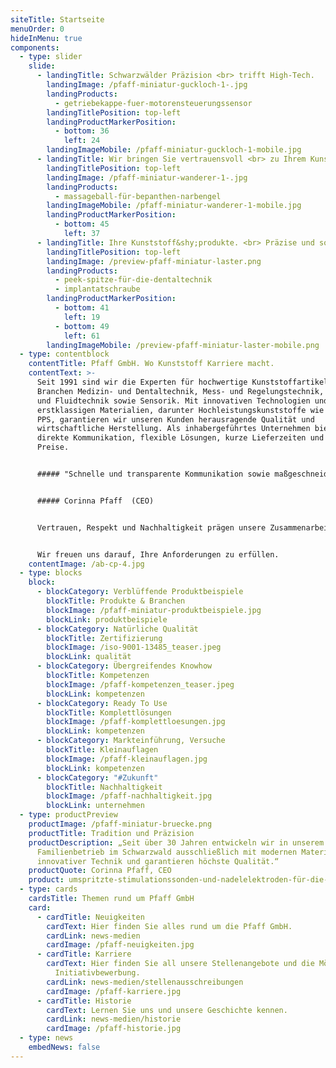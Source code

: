 ```yaml
---
siteTitle: Startseite
menuOrder: 0
hideInMenu: true
components:
  - type: slider
    slide:
      - landingTitle: Schwarzwälder Präzision <br> trifft High-Tech.
        landingImage: /pfaff-miniatur-guckloch-1-.jpg
        landingProducts:
          - getriebekappe-fuer-motorensteuerungssensor
        landingTitlePosition: top-left
        landingProductMarkerPosition:
          - bottom: 36
            left: 24
        landingImageMobile: /pfaff-miniatur-guckloch-1-mobile.jpg
      - landingTitle: Wir bringen Sie vertrauensvoll <br> zu Ihrem Kunststoffgipfel.
        landingTitlePosition: top-left
        landingImage: /pfaff-miniatur-wanderer-1-.jpg
        landingProducts:
          - massageball-für-bepanthen-narbengel
        landingImageMobile: /pfaff-miniatur-wanderer-1-mobile.jpg
        landingProductMarkerPosition:
          - bottom: 45
            left: 37
      - landingTitle: Ihre Kunststoff&shy;produkte. <br> Präzise und sofort einsatzbereit.
        landingTitlePosition: top-left
        landingImage: /preview-pfaff-miniatur-laster.png
        landingProducts:
          - peek-spitze-für-die-dentaltechnik
          - implantatschraube
        landingProductMarkerPosition:
          - bottom: 41
            left: 19
          - bottom: 49
            left: 61
        landingImageMobile: /preview-pfaff-miniatur-laster-mobile.png
  - type: contentblock
    contentTitle: Pfaff GmbH. Wo Kunststoff Karriere macht.
    contentText: >-
      Seit 1991 sind wir die Experten für hochwertige Kunststoffartikel in den
      Branchen Medizin- und Dentaltechnik, Mess- und Regelungstechnik, Ventil-
      und Fluidtechnik sowie Sensorik. Mit innovativen Technologien und
      erstklassigen Materialien, darunter Hochleistungskunststoffe wie Peek und
      PPS, garantieren wir unseren Kunden herausragende Qualität und
      wirtschaftliche Herstellung. Als inhabergeführtes Unternehmen bieten wir
      direkte Kommunikation, flexible Lösungen, kurze Lieferzeiten und faire
      Preise.


      ##### "Schnelle und transparente Kommunikation sowie maßgeschneiderte Lösungen sind unsere Stärken."


      ##### Corinna Pfaff  (CEO)


      Vertrauen, Respekt und Nachhaltigkeit prägen unsere Zusammenarbeit mit Kunden, Lieferanten und Mitarbeitern. Entdecken Sie unsere Möglichkeiten und kontaktieren Sie uns für langfristige Partnerschaften.


      Wir freuen uns darauf, Ihre Anforderungen zu erfüllen.
    contentImage: /ab-cp-4.jpg
  - type: blocks
    block:
      - blockCategory: Verblüffende Produktbeispiele
        blockTitle: Produkte & Branchen
        blockImage: /pfaff-miniatur-produktbeispiele.jpg
        blockLink: produktbeispiele
      - blockCategory: Natürliche Qualität
        blockTitle: Zertifizierung
        blockImage: /iso-9001-13485_teaser.jpeg
        blockLink: qualität
      - blockCategory: Übergreifendes Knowhow
        blockTitle: Kompetenzen
        blockImage: /pfaff-kompetenzen_teaser.jpeg
        blockLink: kompetenzen
      - blockCategory: Ready To Use
        blockTitle: Komplettlösungen
        blockImage: /pfaff-komplettloesungen.jpg
        blockLink: kompetenzen
      - blockCategory: Markteinführung, Versuche
        blockTitle: Kleinauflagen
        blockImage: /pfaff-kleinauflagen.jpg
        blockLink: kompetenzen
      - blockCategory: "#Zukunft"
        blockTitle: Nachhaltigkeit
        blockImage: /pfaff-nachhaltigkeit.jpg
        blockLink: unternehmen
  - type: productPreview
    productImage: /pfaff-miniatur-bruecke.png
    productTitle: Tradition und Präzision
    productDescription: „Seit über 30 Jahren entwickeln wir in unserem
      Familienbetrieb im Schwarzwald ausschließlich mit modernen Materialien,
      innovativer Technik und garantieren höchste Qualität.“
    productQuote: Corinna Pfaff, CEO
    product: umspritzte-stimulationssonden-und-nadelelektroden-für-die-neurochirurgie
  - type: cards
    cardsTitle: Themen rund um Pfaff GmbH
    card:
      - cardTitle: Neuigkeiten
        cardText: Hier finden Sie alles rund um die Pfaff GmbH.
        cardLink: news-medien
        cardImage: /pfaff-neuigkeiten.jpg
      - cardTitle: Karriere
        cardText: Hier finden Sie all unsere Stellenangebote und die Möglichkeit der
          Initiativbewerbung.
        cardLink: news-medien/stellenausschreibungen
        cardImage: /pfaff-karriere.jpg
      - cardTitle: Historie
        cardText: Lernen Sie uns und unsere Geschichte kennen.
        cardLink: news-medien/historie
        cardImage: /pfaff-historie.jpg
  - type: news
    embedNews: false
---
```

